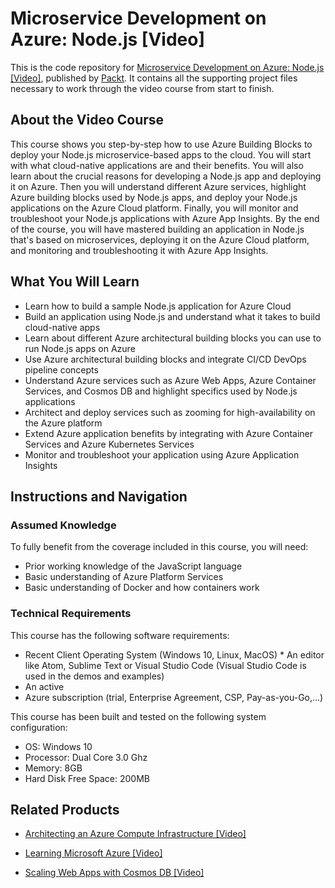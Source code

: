 # Microservice Development on Azure: Node.js [Video]
This is the code repository for [Microservice Development on Azure: Node.js [Video]](https://www.packtpub.com/application-development/microservice-development-azure-nodejs-video?utm_source=github&utm_medium=repository&utm_campaign=9781789802467), published by [Packt](https://www.packtpub.com/?utm_source=github). It contains all the supporting project files necessary to work through the video course from start to finish.
## About the Video Course
This course shows you step-by-step how to use Azure Building Blocks to deploy your Node.js microservice-based apps to the cloud.
You will start with what cloud-native applications are and their benefits. You will also learn about the crucial reasons for developing a Node.js app and deploying it on Azure. Then you will understand different Azure services, highlight Azure building blocks used by Node.js apps, and deploy your Node.js applications on the Azure Cloud platform. Finally, you will monitor and troubleshoot your Node.js applications with Azure App Insights.
By the end of the course, you will have mastered building an application in Node.js that's based on microservices, deploying it on the Azure Cloud platform, and monitoring and troubleshooting it with Azure App Insights.

<H2>What You Will Learn</H2>
<DIV class=book-info-will-learn-text>
<UL>
<LI>Learn how to build a sample Node.js application for Azure Cloud 
<LI>Build an application using Node.js and understand what it takes to build cloud-native apps 
<LI>Learn about different Azure architectural building blocks you can use to run Node.js apps on Azure 
<LI>Use Azure architectural building blocks and integrate CI/CD DevOps pipeline concepts 
<LI>Understand Azure services such as Azure Web Apps, Azure Container Services, and Cosmos DB and highlight specifics used by Node.js applications 
<LI>Architect and deploy services such as zooming for high-availability on the Azure platform 
<LI>Extend Azure application benefits by integrating with Azure Container Services and Azure Kubernetes Services 
<LI>Monitor and troubleshoot your application using Azure Application Insights </LI></UL></DIV>

## Instructions and Navigation
### Assumed Knowledge
To fully benefit from the coverage included in this course, you will need:
* Prior working knowledge of the JavaScript language
* Basic understanding of Azure Platform Services
* Basic understanding of Docker and how containers work
### Technical Requirements
This course has the following software requirements:
* Recent Client Operating System (Windows 10, Linux, MacOS) * An editor like Atom, Sublime Text or Visual Studio Code (Visual Studio Code is used in the demos and examples)
* An active
* Azure subscription (trial, Enterprise Agreement, CSP, Pay-as-you-Go,…)

This course has been built and tested on the following system configuration:
* OS: Windows 10
* Processor: Dual Core 3.0 Ghz
* Memory: 8GB
* Hard Disk Free Space: 200MB

## Related Products
* [Architecting an Azure Compute Infrastructure [Video]](https://www.packtpub.com/virtualization-and-cloud/architecting-azure-compute-infrastructure-video?utm_source=github&utm_medium=repository&utm_campaign=9781788392396)

* [Learning Microsoft Azure [Video]](https://www.packtpub.com/virtualization-and-cloud/learning-microsoft-azure-video?utm_source=github&utm_medium=repository&utm_campaign=9781787122208)

* [Scaling Web Apps with Cosmos DB [Video]](https://www.packtpub.com/virtualization-and-cloud/scaling-web-apps-cosmos-db-video?utm_source=github&utm_medium=repository&utm_campaign=9781789804782)

